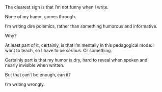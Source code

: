 The clearest sign is that I’m not funny when I write.

None of my humor comes through.

I’m writing dire polemics, rather than something humorous and informative.

Why?

At least part of it, certainly, is that I’m mentally in this pedagogical mode: I want to teach, so I have to be *serious*. Or something.

Certainly part is that my humor is dry, hard to reveal when spoken and nearly invisible when written.

But that can’t be enough, can it?

I’m writing wrongly.